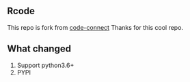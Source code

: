 ## Rcode

This repo is fork from [code-connect](https://github.com/chvolkmann/code-connect)
Thanks for this cool repo.

## What changed

1. Support python3.6+
2. PYPI
